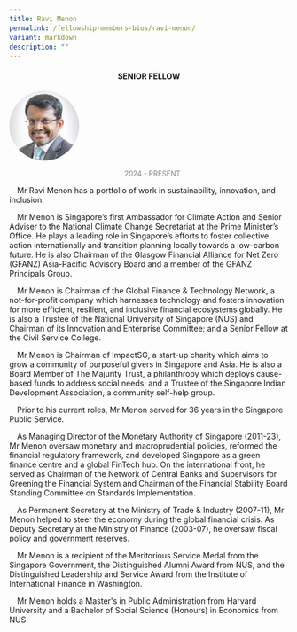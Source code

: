 ```yaml
---
title: Ravi Menon
permalink: /fellowship-members-bios/ravi-menon/
variant: markdown
description: ""
---
```

<style>

.fellow-image-pic {

border-radius: 50%;

height: 25% !important;

width: 25% !important;

}

  

fellow-img {

text-align: center;

}

.fellow-tenure {

text-align: center;

color: grey;

font-size: 0.9em;

}

p {

text-indent: 1em;

}

</style>

<h4 style="text-align:center;">SENIOR FELLOW</h4>

<div class="fellow-img">

<img class="fellow-image-pic" src="/images/FellowshipImages/Fellowships_Ravi_Menon_edited.jpg">

<p class="fellow-tenure">2024 - PRESENT</p>

</div>

<p>

Mr Ravi Menon has a portfolio of work in sustainability, innovation, and inclusion.

</p>

<p>
Mr Menon is Singapore’s first Ambassador for Climate Action and Senior Adviser to the National Climate Change Secretariat at the Prime Minister’s Office. He plays a leading role in Singapore’s efforts to foster collective action internationally and transition planning locally towards a low-carbon future. He is also Chairman of the Glasgow Financial Alliance for Net Zero (GFANZ) Asia-Pacific Advisory Board and a member of the GFANZ Principals Group.

</p>

<p>
Mr Menon is Chairman of the Global Finance &amp; Technology Network, a not-for-profit company which harnesses technology and fosters innovation for more efficient, resilient, and inclusive financial ecosystems globally. He is also a Trustee of the National University of Singapore (NUS) and Chairman of its Innovation and Enterprise Committee; and a Senior Fellow at the Civil Service College.

</p>

<p>

Mr Menon is Chairman of ImpactSG, a start-up charity which aims to grow a community of purposeful givers in Singapore and Asia. He is also a Board Member of The Majurity Trust, a philanthropy which deploys cause-based funds to address social needs; and a Trustee of the Singapore Indian Development Association, a community self-help group.

</p>
<p>Prior to his current roles, Mr Menon served for 36 years in the Singapore Public Service.</p>
<p>As Managing Director of the Monetary Authority of Singapore (2011-23), Mr Menon oversaw monetary and macroprudential policies, reformed the financial regulatory framework, and developed Singapore as a green finance centre and a global FinTech hub. On the international front, he served as Chairman of the Network of Central Banks and Supervisors for Greening the Financial System and Chairman of the Financial Stability Board Standing Committee on Standards Implementation.</p>
<p>As Permanent Secretary at the Ministry of Trade &amp; Industry (2007-11), Mr Menon helped to steer the economy during the global financial crisis. As Deputy Secretary at the Ministry of Finance (2003-07), he oversaw fiscal policy and government reserves.</p>
<p>Mr Menon is a recipient of the Meritorious Service Medal from the Singapore Government, the Distinguished Alumni Award from NUS, and the Distinguished Leadership and Service Award from the Institute of International Finance in Washington.</p>
<p>Mr Menon holds a Master's in Public Administration from Harvard University and a Bachelor of Social Science (Honours) in Economics from NUS.</p>